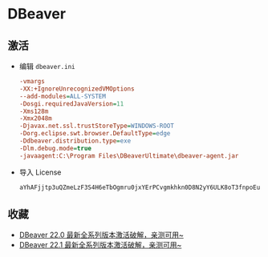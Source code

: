 # DBeaver

## 激活

- 编辑 `dbeaver.ini`

  ```ini
  -vmargs
  -XX:+IgnoreUnrecognizedVMOptions
  --add-modules=ALL-SYSTEM
  -Dosgi.requiredJavaVersion=11
  -Xms128m
  -Xmx2048m
  -Djavax.net.ssl.trustStoreType=WINDOWS-ROOT
  -Dorg.eclipse.swt.browser.DefaultType=edge
  -Ddbeaver.distribution.type=exe
  -Dlm.debug.mode=true
  -javaagent:C:\Program Files\DBeaverUltimate\dbeaver-agent.jar
  ```

- 导入 License

  ```txt
  aYhAFjjtp3uQZmeLzF3S4H6eTbOgmru0jxYErPCvgmkhkn0D8N2yY6ULK8oT3fnpoEu7GPny7csNsXL1g+D+8xR++/L8ePsVLUj4du5AMZORr2xGaGKG2rXa3NEoIiEAHSp4a6cQgMMbIspeOy7dYWX699Fhtpnu1YBoTmoJPaHBuwHDiOQQk5nXCPflrhA7lldA8TZ3dSUsj4Sr8CqBQeS+2E32xwSniymK7fKcVX75qnuxhn7vUY7YL2UY7EKeN/AZ+1NIB6umKUODyOAFIc8q6zZT8b9aXqXVzwLJZxHbEgcO8lsQfyvqUgqD6clzvFry9+JwuQsXN0wW26KDQA==
  ```

## 收藏

- [DBeaver 22.0 最新全系列版本激活破解，亲测可用~](https://cmsblogs.cn/3904.html)
- [DBeaver 22.1 最新全系列版本激活破解，亲测可用~](https://cmsblogs.cn/4055.html)
